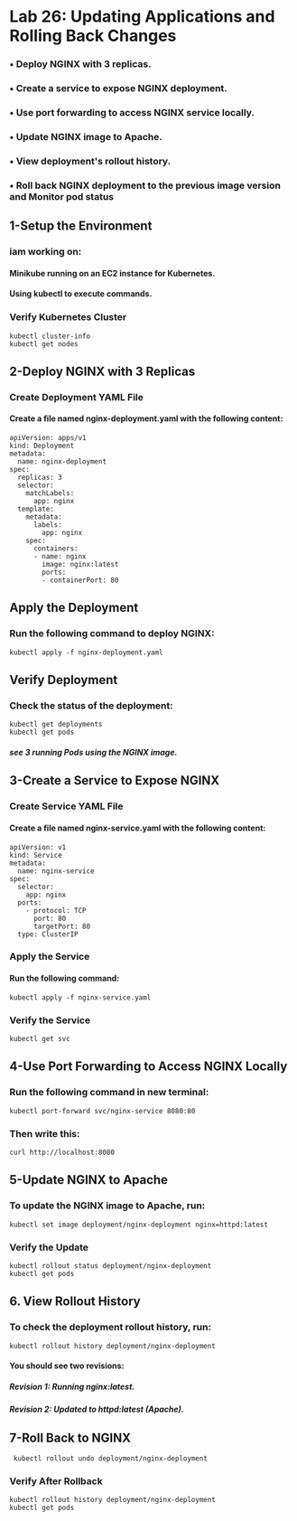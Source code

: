 # Lab 26: Updating Applications and Rolling Back Changes
### • Deploy NGINX with 3 replicas.
### • Create a service to expose NGINX deployment.
### • Use port forwarding to access NGINX service locally.
### • Update NGINX image to Apache.
### • View deployment's rollout history.
### • Roll back NGINX deployment to the previous image version and Monitor pod status
## 1-Setup the Environment
### iam working on:
#### Minikube running on an EC2 instance for Kubernetes.
#### Using kubectl to execute commands.
### Verify Kubernetes Cluster
```
kubectl cluster-info
kubectl get nodes
```
## 2-Deploy NGINX with 3 Replicas
### Create Deployment YAML File
#### Create a file named nginx-deployment.yaml with the following content:
```
apiVersion: apps/v1
kind: Deployment
metadata:
  name: nginx-deployment
spec:
  replicas: 3
  selector:
    matchLabels:
      app: nginx
  template:
    metadata:
      labels:
        app: nginx
    spec:
      containers:
      - name: nginx
        image: nginx:latest
        ports:
        - containerPort: 80
```
## Apply the Deployment
### Run the following command to deploy NGINX:
```
kubectl apply -f nginx-deployment.yaml
```
## Verify Deployment
### Check the status of the deployment:
```
kubectl get deployments
kubectl get pods
```
##### see 3 running Pods using the NGINX image.
## 3-Create a Service to Expose NGINX
### Create Service YAML File
#### Create a file named nginx-service.yaml with the following content:
```
apiVersion: v1
kind: Service
metadata:
  name: nginx-service
spec:
  selector:
    app: nginx
  ports:
    - protocol: TCP
      port: 80
      targetPort: 80
  type: ClusterIP
```
###  Apply the Service
#### Run the following command:
```
kubectl apply -f nginx-service.yaml
```
### Verify the Service
```
kubectl get svc
```
## 4-Use Port Forwarding to Access NGINX Locally
### Run the following command in new terminal:
```
kubectl port-forward svc/nginx-service 8080:80
```
### Then write this:
```
curl http://localhost:8080
```
## 5-Update NGINX to Apache
### To update the NGINX image to Apache, run:
```
kubectl set image deployment/nginx-deployment nginx=httpd:latest
```
### Verify the Update
```
kubectl rollout status deployment/nginx-deployment
kubectl get pods
```
## 6. View Rollout History
### To check the deployment rollout history, run:
```
kubectl rollout history deployment/nginx-deployment
```
#### You should see two revisions:
##### Revision 1: Running nginx:latest.
##### Revision 2: Updated to httpd:latest (Apache).
## 7-Roll Back to NGINX
```
 kubectl rollout undo deployment/nginx-deployment
```
### Verify After Rollback
```
kubectl rollout history deployment/nginx-deployment
kubectl get pods
```





















